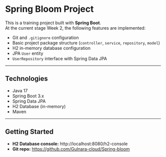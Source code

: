 # Spring Bloom Project

This is a training project built with **Spring Boot**.  
At the current stage Week 2, the following features are implemented:

- Git and `.gitignore` configuration  
- Basic project package structure (`controller`, `service`, `repository`, `model`)  
- H2 in-memory database configuration  
- JPA `User` entity  
- `UserRepository` interface with Spring Data JPA  

---

## Technologies
- Java 17  
- Spring Boot 3.x  
- Spring Data JPA  
- H2 Database (in-memory)  
- Maven  

---

## Getting Started

- **H2 Database console:** http://localhost:8080/h2-console  
- **Git repo:** https://github.com/Gulnara-cloud/Spring-bloom


